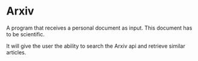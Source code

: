 # Arxiv

A program that receives a personal document as input.
This document has to be scientific.

It will give the user the ability to search the Arxiv api and retrieve similar articles.